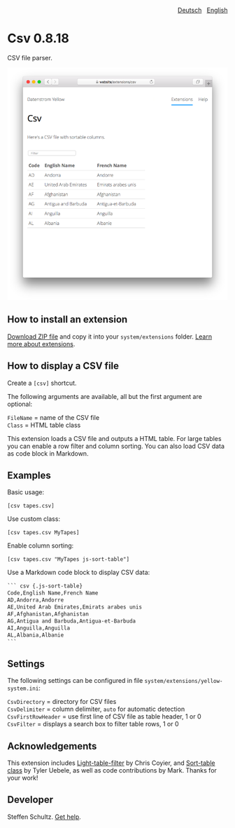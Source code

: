<p align="right"><a href="README-de.md">Deutsch</a> &nbsp; <a href="README.md">English</a></p>

# Csv 0.8.18

CSV file parser.

<p align="center"><img src="SCREENSHOT.png" alt="Screenshot"></p>

## How to install an extension

[Download ZIP file](https://github.com/schulle4u/yellow-extensions-schulle4u/raw/main/downloads/csv.zip) and copy it into your `system/extensions` folder. [Learn more about extensions](https://github.com/annaesvensson/yellow-update).

## How to display a CSV file

Create a `[csv]` shortcut. 

The following arguments are available, all but the first argument are optional:

`FileName` = name of the CSV file  
`Class` = HTML table class  

This extension loads a CSV file and outputs a HTML table. For large tables you can enable a row filter and column sorting. You can also load CSV data as code block in Markdown. 

## Examples

Basic usage:

    [csv tapes.csv]

Use custom class: 

    [csv tapes.csv MyTapes]

Enable column sorting: 

    [csv tapes.csv "MyTapes js-sort-table"]

Use a Markdown code block to display CSV data: 

    ``` csv {.js-sort-table}
    Code,English Name,French Name
    AD,Andorra,Andorre
    AE,United Arab Emirates,Emirats arabes unis
    AF,Afghanistan,Afghanistan
    AG,Antigua and Barbuda,Antigua-et-Barbuda
    AI,Anguilla,Anguilla
    AL,Albania,Albanie
    ```

## Settings

The following settings can be configured in file `system/extensions/yellow-system.ini`:

`CsvDirectory` = directory for CSV files  
`CsvDelimiter` = column delimiter, `auto` for automatic detection  
`CsvFirstRowHeader` = use first line of CSV file as table header, 1 or 0  
`CsvFilter` = displays a search box to filter table rows, 1 or 0  

## Acknowledgements

This extension includes [Light-table-filter](https://codepen.io/chriscoyier/pen/tIuBL) by Chris Coyier, and [Sort-table class](https://github.com/stationer/SortTable)  by Tyler Uebele, as well as code contributions by Mark. Thanks for your work!

## Developer

Steffen Schultz. [Get help](https://datenstrom.se/yellow/help/).
